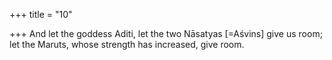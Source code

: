 +++
title = "10"

+++
And let the goddess Aditi, let the two Nāsatyas [=Aśvins] give us room; let the Maruts, whose strength has increased, give room.